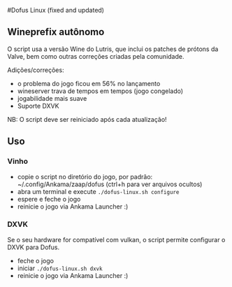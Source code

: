 #Dofus Linux (fixed and updated)
##  Wineprefix autônomo

O script usa a versão Wine do Lutris, que inclui os patches de prótons da Valve, bem como outras correções criadas pela comunidade.

Adições/correções:
- o problema do jogo ficou em 56% no lançamento
- wineserver trava de tempos em tempos (jogo congelado)
- jogabilidade mais suave
- Suporte DXVK

NB: O script deve ser reiniciado após cada atualização!

##  Uso
###  Vinho
- copie o script no diretório do jogo, por padrão: ~/.config/Ankama/zaap/dofus (ctrl+h para ver arquivos ocultos)
- abra um terminal e execute ```./dofus-linux.sh configure```
- espere e feche o jogo
- reinicie o jogo via Ankama Launcher :)

###  DXVK
Se o seu hardware for compatível com vulkan, o script permite configurar o DXVK para Dofus.
- feche o jogo
- iniciar ```./dofus-linux.sh dxvk```
- reinicie o jogo via Ankama Launcher :)
